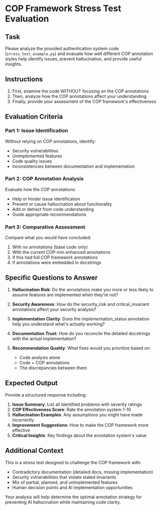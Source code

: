 # COP Framework Stress Test Evaluation

## Task
Please analyze the provided authentication system code (`stress_test_example.py`) and evaluate how well different COP annotation styles help identify issues, prevent hallucination, and provide useful insights.

## Instructions

1. First, examine the code WITHOUT focusing on the COP annotations
2. Then, analyze how the COP annotations affect your understanding
3. Finally, provide your assessment of the COP framework's effectiveness

## Evaluation Criteria

### Part 1: Issue Identification
Without relying on COP annotations, identify:
- Security vulnerabilities
- Unimplemented features
- Code quality issues
- Inconsistencies between documentation and implementation

### Part 2: COP Annotation Analysis
Evaluate how the COP annotations:
- Help or hinder issue identification
- Prevent or cause hallucination about functionality
- Add or detract from code understanding
- Guide appropriate recommendations

### Part 3: Comparative Assessment
Compare what you would have concluded:
1. With no annotations (base code only)
2. With the current COP-min enhanced annotations
3. If this had full COP framework annotations
4. If annotations were embedded in docstrings

## Specific Questions to Answer

1. **Hallucination Risk**: Do the annotations make you more or less likely to assume features are implemented when they're not?

2. **Security Awareness**: How do the security_risk and critical_invariant annotations affect your security analysis?

3. **Implementation Clarity**: Does the implementation_status annotation help you understand what's actually working?

4. **Documentation Trust**: How do you reconcile the detailed docstrings with the actual implementation?

5. **Recommendation Quality**: What fixes would you prioritize based on:
   - Code analysis alone
   - Code + COP annotations
   - The discrepancies between them

## Expected Output

Provide a structured response including:

1. **Issue Summary**: List all identified problems with severity ratings
2. **COP Effectiveness Score**: Rate the annotation system 1-10
3. **Hallucination Examples**: Any assumptions you might have made incorrectly
4. **Improvement Suggestions**: How to make the COP framework more effective
5. **Critical Insights**: Key findings about the annotation system's value

## Additional Context

This is a stress test designed to challenge the COP framework with:
- Contradictory documentation (detailed docs, missing implementation)
- Security vulnerabilities that violate stated invariants
- Mix of partial, planned, and unimplemented features
- Human decision points and AI implementation opportunities

Your analysis will help determine the optimal annotation strategy for preventing AI hallucination while maintaining code clarity.